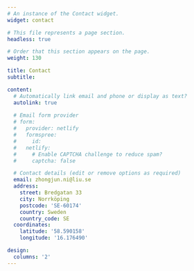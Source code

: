 ```yaml
---
# An instance of the Contact widget.
widget: contact

# This file represents a page section.
headless: true

# Order that this section appears on the page.
weight: 130

title: Contact
subtitle:

content:
  # Automatically link email and phone or display as text?
  autolink: true
  
  # Email form provider
  # form:
  #   provider: netlify
  #   formspree:
  #     id:
  #   netlify:
  #     # Enable CAPTCHA challenge to reduce spam?
  #     captcha: false

  # Contact details (edit or remove options as required)
  email: zhongjun.ni@liu.se
  address:
    street: Bredgatan 33
    city: Norrköping
    postcode: 'SE-60174'
    country: Sweden
    country_code: SE
  coordinates:
    latitude: '58.590158'
    longitude: '16.176490'

design:
  columns: '2'
---
```

